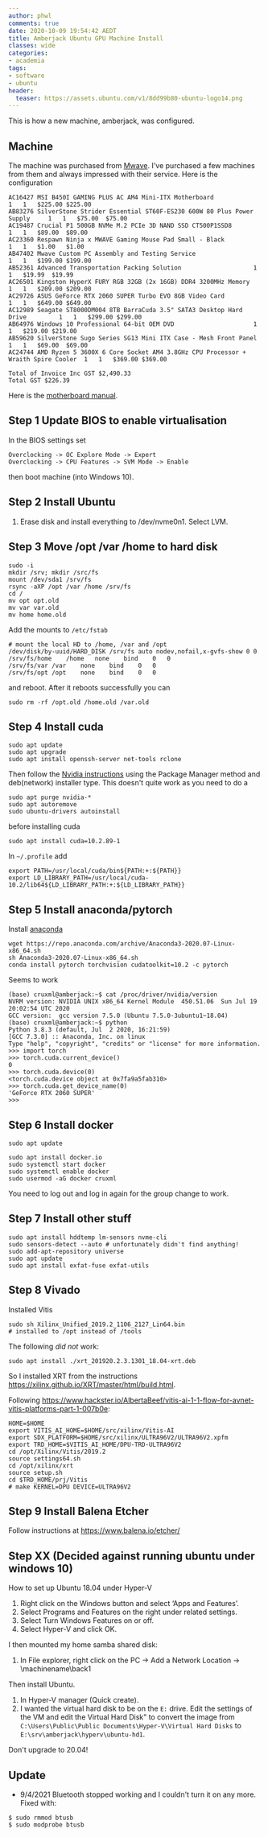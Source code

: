 ```yaml
---
author: phwl
comments: true
date: 2020-10-09 19:54:42 AEDT
title: Amberjack Ubuntu GPU Machine Install
classes: wide
categories:
- academia
tags:
- software
- ubuntu
header:
  teaser: https://assets.ubuntu.com/v1/8dd99b80-ubuntu-logo14.png
---
```


This is how a new machine, amberjack, was configured.

## Machine
The machine was purchased from [Mwave](http://mwave.com.au). I've purchased a few machines from them and always impressed with their service. Here is the configuration
```
AC16427	MSI B450I GAMING PLUS AC AM4 Mini-ITX Motherboard				1	1	$225.00	$225.00
AB83276	SilverStone Strider Essential ST60F-ES230 600W 80 Plus Power Supply		1	1	$75.00	$75.00
AC19487	Crucial P1 500GB NVMe M.2 PCIe 3D NAND SSD CT500P1SSD8				1	1	$89.00	$89.00
AC23360	Respawn Ninja x MWAVE Gaming Mouse Pad Small - Black				1	1	$1.00	$1.00
AB47402	Mwave Custom PC Assembly and Testing Service					1	1	$199.00	$199.00
AB52361	Advanced Transportation Packing Solution					1	1	$19.99	$19.99
AC26501	Kingston HyperX FURY RGB 32GB (2x 16GB) DDR4 3200MHz Memory			1	1	$209.00	$209.00
AC29726	ASUS GeForce RTX 2060 SUPER Turbo EVO 8GB Video Card				1	1	$649.00	$649.00
AC12989	Seagate ST8000DM004 8TB BarraCuda 3.5" SATA3 Desktop Hard Drive			1	1	$299.00	$299.00
AB64976	Windows 10 Professional 64-bit OEM DVD						1	1	$219.00	$219.00
AB59620	SilverStone Sugo Series SG13 Mini ITX Case - Mesh Front Panel			1	1	$69.00	$69.00
AC24744	AMD Ryzen 5 3600X 6 Core Socket AM4 3.8GHz CPU Processor + Wraith Spire Cooler	1	1	$369.00	$369.00

Total of Invoice Inc GST $2,490.33
Total GST $226.39
```
Here is the [motherboard manual](https://download.msi.com/archive/mnu_exe/mb/E7A40v2.2.pdf).

## Step 1 Update BIOS to enable virtualisation
In the BIOS settings set
```
Overclocking -> OC Explore Mode -> Expert
Overclocking -> CPU Features -> SVM Mode -> Enable
```
then boot machine (into Windows 10).

## Step 2 Install Ubuntu
1. Erase disk and install everything to /dev/nvme0n1. Select LVM.

## Step 3 Move /opt /var /home to hard disk
```
sudo -i
mkdir /srv; mkdir /src/fs
mount /dev/sda1 /srv/fs
rsync -aXP /opt /var /home /srv/fs
cd /
mv opt opt.old
mv var var.old
mv home home.old
```
Add the mounts to ```/etc/fstab``` 
```
# mount the local HD to /home, /var and /opt
/dev/disk/by-uuid/HARD_DISK /srv/fs auto nodev,nofail,x-gvfs-show 0 0
/srv/fs/home	/home	none	bind	0	0
/srv/fs/var	/var	none	bind	0	0
/srv/fs/opt	/opt	none	bind	0	0
```
and reboot. After it reboots successfully you can 
```
sudo rm -rf /opt.old /home.old /var.old
```

## Step 4 Install cuda
```
sudo apt update
sudo apt upgrade
sudo apt install openssh-server net-tools rclone
```
Then follow the [Nvidia instructions](https://docs.nvidia.com/cuda/cuda-installation-guide-linux/index.html)
using the Package Manager method and deb(network) installer type. This doesn't quite work as you need to do a
```
sudo apt purge nvidia-*
sudo apt autoremove
sudo ubuntu-drivers autoinstall
```
before installing cuda
```
sudo apt install cuda=10.2.89-1
```
In ```~/.profile``` add
```
export PATH=/usr/local/cuda/bin${PATH:+:${PATH}}
export LD_LIBRARY_PATH=/usr/local/cuda-10.2/lib64${LD_LIBRARY_PATH:+:${LD_LIBRARY_PATH}}
```

## Step 5 Install anaconda/pytorch
Install [anaconda](https://www.anaconda.com/products/individual)
```
wget https://repo.anaconda.com/archive/Anaconda3-2020.07-Linux-x86_64.sh
sh Anaconda3-2020.07-Linux-x86_64.sh
conda install pytorch torchvision cudatoolkit=10.2 -c pytorch
```

Seems to work
```
(base) cruxml@amberjack:~$ cat /proc/driver/nvidia/version
NVRM version: NVIDIA UNIX x86_64 Kernel Module  450.51.06  Sun Jul 19 20:02:54 UTC 2020
GCC version:  gcc version 7.5.0 (Ubuntu 7.5.0-3ubuntu1~18.04) 
(base) cruxml@amberjack:~$ python
Python 3.8.3 (default, Jul  2 2020, 16:21:59) 
[GCC 7.3.0] :: Anaconda, Inc. on linux
Type "help", "copyright", "credits" or "license" for more information.
>>> import torch
>>> torch.cuda.current_device()
0
>>> torch.cuda.device(0)
<torch.cuda.device object at 0x7fa9a5fab310>
>>> torch.cuda.get_device_name(0)
'GeForce RTX 2060 SUPER'
>>> 
```

## Step 6 Install docker
```
sudo apt update

sudo apt install docker.io
sudo systemctl start docker
sudo systemctl enable docker
sudo usermod -aG docker cruxml
```
You need to log out and log in again for the group change to work.

## Step 7 Install other stuff
```
sudo apt install hddtemp lm-sensors nvme-cli
sudo sensors-detect --auto # unfortunately didn't find anything!
sudo add-apt-repository universe
sudo apt update
sudo apt install exfat-fuse exfat-utils
```

## Step 8 Vivado
Installed Vitis 
```
sudo sh Xilinx_Unified_2019.2_1106_2127_Lin64.bin
# installed to /opt instead of /tools
```

The following *did not* work:
```
sudo apt install ./xrt_201920.2.3.1301_18.04-xrt.deb
```

So I installed XRT from the instructions <https://xilinx.github.io/XRT/master/html/build.html>.

Following <https://www.hackster.io/AlbertaBeef/vitis-ai-1-1-flow-for-avnet-vitis-platforms-part-1-007b0e>:
```
HOME=$HOME
export VITIS_AI_HOME=$HOME/src/xilinx/Vitis-AI
export SDX_PLATFORM=$HOME/src/xilinx/ULTRA96V2/ULTRA96V2.xpfm
export TRD_HOME=$VITIS_AI_HOME/DPU-TRD-ULTRA96V2
cd /opt/Xilinx/Vitis/2019.2
source settings64.sh
cd /opt/xilinx/xrt
source setup.sh
cd $TRD_HOME/prj/Vitis
# make KERNEL=DPU DEVICE=ULTRA96V2
```

## Step 9 Install Balena Etcher
Follow instructions at <https://www.balena.io/etcher/>


## Step XX (Decided against running ubuntu under windows 10) 

How to set up Ubuntu 18.04 under Hyper-V
1. Right click on the Windows button and select ‘Apps and Features’.
1. Select Programs and Features on the right under related settings.
1. Select Turn Windows Features on or off.
1. Select Hyper-V and click OK.

I then mounted my home samba shared disk:
1. In File explorer, right click on the PC -> Add a Network Location -> \\machinename\back1

Then install Ubuntu.
1. In Hyper-V manager (Quick create). 
1. I wanted the virtual hard disk to be on the ```E:``` drive. Edit the settings of the VM and edit the
Virtual Hard Disk" to convert the image from 
```C:\Users\Public\Public Documents\Hyper-V\Virtual Hard Disks``` to
```E:\srv\amberjack\hyperv\ubuntu-hd1```.

Don't upgrade to 20.04!

## Update
 * 9/4/2021 Bluetooth stopped working and I couldn't turn it on any more. Fixed with:
```
$ sudo rmmod btusb
$ sudo modprobe btusb
```

